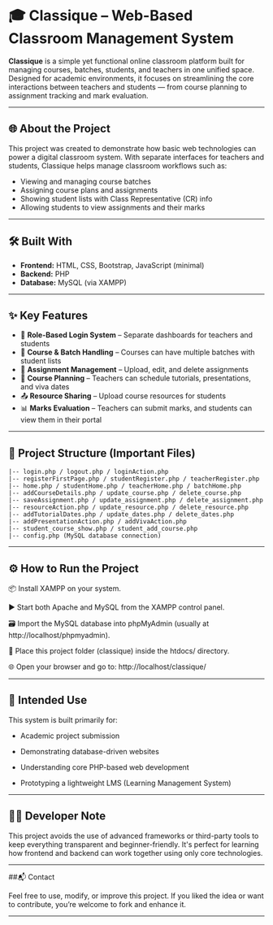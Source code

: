 # 🎓 Classique – Web-Based Classroom Management System

**Classique** is a simple yet functional online classroom platform built for managing courses, batches, students, and teachers in one unified space. Designed for academic environments, it focuses on streamlining the core interactions between teachers and students — from course planning to assignment tracking and mark evaluation.

---

## 🌐 About the Project

This project was created to demonstrate how basic web technologies can power a digital classroom system. With separate interfaces for teachers and students, Classique helps manage classroom workflows such as:

- Viewing and managing course batches
- Assigning course plans and assignments
- Showing student lists with Class Representative (CR) info
- Allowing students to view assignments and their marks

---

## 🛠️ Built With

- **Frontend:** HTML, CSS, Bootstrap, JavaScript (minimal)
- **Backend:** PHP
- **Database:** MySQL (via XAMPP)

---

## ✨ Key Features

- 🔐 **Role-Based Login System** – Separate dashboards for teachers and students  
- 🏫 **Course & Batch Handling** – Courses can have multiple batches with student lists  
- 📝 **Assignment Management** – Upload, edit, and delete assignments  
- 📅 **Course Planning** – Teachers can schedule tutorials, presentations, and viva dates  
- 📤 **Resource Sharing** – Upload course resources for students  
- 📊 **Marks Evaluation** – Teachers can submit marks, and students can view them in their portal  

---

## 📁 Project Structure (Important Files)

```plaintext
|-- login.php / logout.php / loginAction.php
|-- registerFirstPage.php / studentRegister.php / teacherRegister.php
|-- home.php / studentHome.php / teacherHome.php / batchHome.php
|-- addCourseDetails.php / update_course.php / delete_course.php
|-- saveAssignment.php / update_assignment.php / delete_assignment.php
|-- resourceAction.php / update_resource.php / delete_resource.php
|-- addTutorialDates.php / update_dates.php / delete_dates.php
|-- addPresentationAction.php / addVivaAction.php
|-- student_course_show.php / student_add_course.php
|-- config.php (MySQL database connection)

```

---
## ⚙️ How to Run the Project


📦 Install XAMPP on your system.

▶️ Start both Apache and MySQL from the XAMPP control panel.

🗃️ Import the MySQL database into phpMyAdmin (usually at http://localhost/phpmyadmin).

📂 Place this project folder (classique) inside the htdocs/ directory.

🌐 Open your browser and go to:
http://localhost/classique/

---


## 🎯 Intended Use


This system is built primarily for:

- Academic project submission

- Demonstrating database-driven websites

- Understanding core PHP-based web development

- Prototyping a lightweight LMS (Learning Management System)

---


## 🙋‍♂️ Developer Note


This project avoids the use of advanced frameworks or third-party tools to keep everything transparent and beginner-friendly. It's perfect for learning how frontend and backend can work together using only core technologies.


---


##📬 Contact

Feel free to use, modify, or improve this project. If you liked the idea or want to contribute, you’re welcome to fork and enhance it.


---


